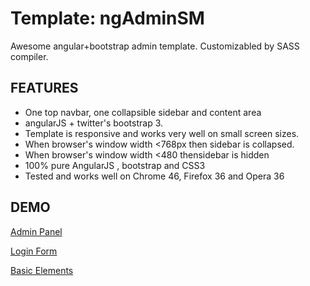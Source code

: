 # Template: ngAdminSM
Awesome angular+bootstrap admin template. Customizabled by SASS compiler.

## FEATURES
- One top navbar, one collapsible sidebar and content area
- angularJS + twitter's bootstrap 3.
- Template is responsive and works very well on small screen sizes.
- When browser's window width <768px then sidebar is collapsed.
- When browser's window width <480 thensidebar is hidden
- 100% pure AngularJS , bootstrap and CSS3
- Tested and works well on Chrome 46, Firefox 36 and Opera 36


## DEMO
[Admin Panel](https://smikodanic.github.io/smtemplate-ngadmin/)

[Login Form](https://smikodanic.github.io/smtemplate-ngadmin/login.html)

[Basic Elements](https://smikodanic.github.io/smtemplate-ngadmin/elements.html)
